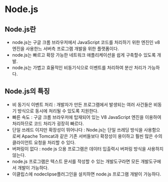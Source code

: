 # Node.js

## Node.js란
- node.js는 구글 크롬 브라우저에서 JavaScript 코드를 처리하기 위한 
엔진인 v8 엔진을 사용한느 서버측 프로그램 개발을 위한 플랫폼이다.
- node.js는 빠르고 확장 가능한 네트워크 애플리케이션을 쉽게 구축할수 
있도록 개발.
- node.js는 가볍고 효율적인 비동기식으로 이벤트를 처리하여 분산 처리가 
가능하다.

## Node.js의 특징
- 비 동기식 이벤트 처리 : 개발자가 만든 프로그램에서 발생되는 여러 
사건들은 비동기 방식으로 동시에 처리될 수 있도록 지원한다.
- 빠른 속도 : 구글 크롬 브라우저에 탑재되어 있는 V8 JavaScript 엔진을 
이용하여 처리하므로 코드 처리가 굉장히 빠르다. 
- 단일 쓰레드 이지만 확장성이 뛰어나다 : Node.js는 단일 쓰레딩 방식을 
사용함으로써 Apache Tomcat과 같은 기존 서버들보다 확장성이 용이하고 훨씬 
많은 수의 클라이언트 요청을 처리할 수 있다.
- 버퍼링이 없다 : node js 으용 프로그램은 데이터 입출력시 버퍼링 방식을 
사용하지 않는다.
- node.js 프로그램은 텍스트 문서를 작성할 수 있는 개발도구라면 모든 개발도구에서 개발이 가능하다.
- 이클립스에 nodeclipse플러그인을 설치하면 node.js 프로그램 개발이 가능하다.



